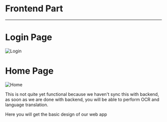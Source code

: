 # Frontend Part
---------------------------------------------------------

# Login Page

![Login](https://github.com/ashish807/OCR-and-language-translation/blob/master/Images/login_web.jpeg)


# Home Page

![Home](https://github.com/ashish807/OCR-and-language-translation/blob/master/Images/ocr.jpeg)


This is not quite yet functional  because we haven't sync this with backend, as soon as we are done with backend, you will be able to perform OCR and language translation.

Here you will get the basic design of our web app
